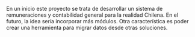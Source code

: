En un inicio este proyecto se trata de desarrollar un sistema de remuneraciones y contabilidad general para la realidad Chilena.
En el futuro, la idea sería incorporar más módulos.
Otra característica es poder crear una herramienta para migrar datos desde otras soluciones.